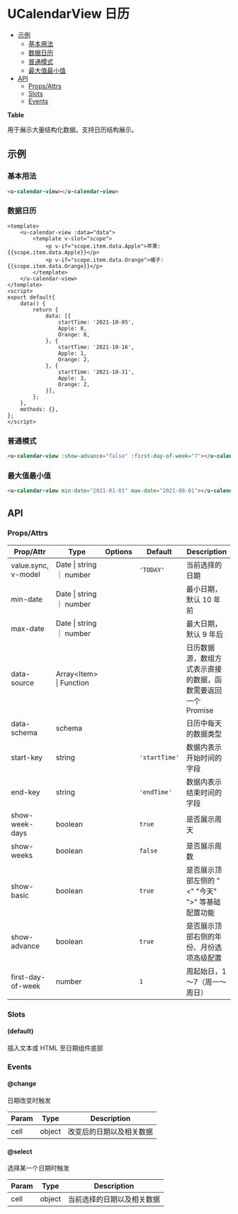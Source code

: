 <!-- 该 README.md 根据 api.yaml 和 docs/*.md 自动生成，为了方便在 GitHub 和 NPM 上查阅。如需修改，请查看源文件 -->

# UCalendarView 日历

- [示例](#示例)
    - [基本用法](#基本用法)
    - [数据日历](#数据日历)
    - [普通模式](#普通模式)
    - [最大值最小值](#最大值最小值)
- [API]()
    - [Props/Attrs](#propsattrs)
    - [Slots](#slots)
    - [Events](#events)

**Table**

用于展示大量结构化数据。支持日历结构展示。

## 示例
### 基本用法

```html
<u-calendar-view></u-calendar-view>
```

### 数据日历

```vue
<template>
    <u-calendar-view :data="data">
        <template v-slot="scope">
            <p v-if="scope.item.data.Apple">苹果: {{scope.item.data.Apple}}</p>
            <p v-if="scope.item.data.Orange">橘子: {{scope.item.data.Orange}}</p>
        </template>
    </u-calendar-view>
</template>
<script>
export default{
    data() {
        return {
            data: [{
                startTime: '2021-10-05',
                Apple: 8,
                Orange: 8,
            }, {
                startTime: '2021-10-16',
                Apple: 1,
                Orange: 2,
            }, {
                startTime: '2021-10-31',
                Apple: 3,
                Orange: 2,
            }],
        };
    },
    methods: {},
};
</script>
```

### 普通模式

``` html
<u-calendar-view :show-advance="false" :first-day-of-week="7"></u-calendar-view>
```

### 最大值最小值

``` html
<u-calendar-view min-date="2021-01-01" max-date="2021-08-01"></u-calendar-view>
```

## API
### Props/Attrs

| Prop/Attr | Type | Options | Default | Description |
| --------- | ---- | ------- | ------- | ----------- |
| value.sync, v-model | Date \| string ｜ number |  | `'TODAY'` | 当前选择的日期 |
| min-date | Date \| string ｜ number |  |  | 最小日期，默认 10 年前 |
| max-date | Date \| string ｜ number |  |  | 最大日期，默认 9 年后 |
| data-source | Array\<Item\> \| Function |  |  | 日历数据源，数组方式表示直接的数据，函数需要返回一个 Promise |
| data-schema | schema |  |  | 日历中每天的数据类型 |
| start-key | string |  | `'startTime'` | 数据内表示开始时间的字段 |
| end-key | string |  | `'endTime'` | 数据内表示结束时间的字段 |
| show-week-days | boolean |  | `true` | 是否展示周天 |
| show-weeks | boolean |  | `false` | 是否展示周数 |
| show-basic | boolean |  | `true` | 是否展示顶部左侧的 "<" "今天" ">" 等基础配置功能 |
| show-advance | boolean |  | `true` | 是否展示顶部右侧的年份、月份选项高级配置 |
| first-day-of-week | number |  | `1` | 周起始日，1～7（周一～周日） |

### Slots

#### (default)

插入文本或 HTML 至日期组件底部

### Events

#### @change

日期改变时触发

| Param | Type | Description |
| ----- | ---- | ----------- |
| cell | object | 改变后的日期以及相关数据 |

#### @select

选择某一个日期时触发

| Param | Type | Description |
| ----- | ---- | ----------- |
| cell | object | 当前选择的日期以及相关数据 |

